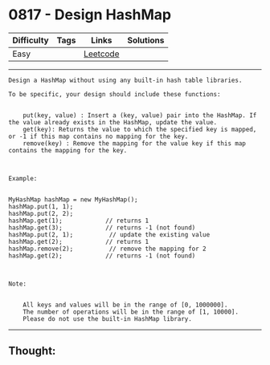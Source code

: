 # 0817 - Design HashMap

Difficulty  | Tags | Links | Solutions
----------- | ---- | ----- | -----
Easy |  | [Leetcode](https://leetcode.com/problems/design-hashmap/description/) |


-----------

```
Design a HashMap without using any built-in hash table libraries.

To be specific, your design should include these functions:


	put(key, value) : Insert a (key, value) pair into the HashMap. If the value already exists in the HashMap, update the value.
	get(key): Returns the value to which the specified key is mapped, or -1 if this map contains no mapping for the key.
	remove(key) : Remove the mapping for the value key if this map contains the mapping for the key.



Example:


MyHashMap hashMap = new MyHashMap();
hashMap.put(1, 1);          
hashMap.put(2, 2);         
hashMap.get(1);            // returns 1
hashMap.get(3);            // returns -1 (not found)
hashMap.put(2, 1);          // update the existing value
hashMap.get(2);            // returns 1 
hashMap.remove(2);          // remove the mapping for 2
hashMap.get(2);            // returns -1 (not found) 



Note:


	All keys and values will be in the range of [0, 1000000].
	The number of operations will be in the range of [1, 10000].
	Please do not use the built-in HashMap library.
```

-----------

## Thought:
